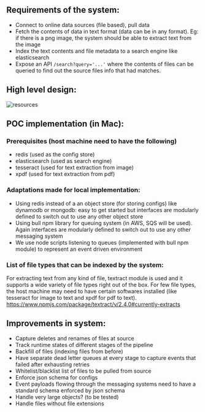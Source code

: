 ## Requirements of the system:
- Connect to online data sources (file based), pull data
- Fetch the contents of data in text format (data can be in any format). Eg: if there is a png image, the system should be able to extract text from the image
- Index the text contents and file metadata to a search engine like elasticsearch
- Expose an API `/search?query='...'` where the contents of files can be queried to find out the source files info that had matches.

## High level design:
![resources](https://docs.google.com/drawings/d/1z3Z2WJyDEvgjXPVIk9dTVhl9kgAt8pvgfN2tLYcup9E/export/png)

## POC implementation (in Mac):
### Prerequisites (host machine need to have the following)
- redis (used as the config store)
- elasticsearch (used as search engine)
- tesseract (used for text extraction from image)
- xpdf (used for text extraction from pdf)

### Adaptations made for local implementation:
- Using redis instead of a an object store (for storing configs) like dynamodb or mongodb: easy to get started but interfaces are modularly defined to switch out to use any other object store
- Using bull npm library for queuing system (in AWS, SQS will be used). Again interfaces are modularly defined to switch out to use any other messaging system
- We use node scripts listening to queues (implemented with bull npm module) to represent an event driven environment

### List of file types that can be indexed by the system:
For extracting text from any kind of file, textract module is used and it supports a wide variety of file types right out of the box. For few file types, the host machine may need to have certain softwares installed (like tesseract for image to text and xpdf for pdf to text). https://www.npmjs.com/package/textract/v/2.4.0#currently-extracts

## Improvements in system:
- Capture deletes and renames of files at source
- Track runtime states of different stages of the pipeline
- Backfill of files (indexing files from before)
- Have separate dead letter queues at every stage to capture events that failed after exhausting retries
- Whitelist/blacklist list of files to be pulled from source
- Enforce json schema for configs
- Event payloads flowing through the messaging systems need to have a standard schema enforced by json schema
- Handle very large objects? (to be tested)
- Handle files without file extensions
